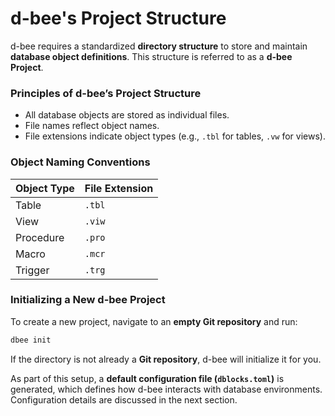 # d-bee's Project Structure

d-bee requires a standardized **directory structure** to store and maintain **database object definitions**. This structure is referred to as a **d-bee Project**.

### **Principles of d-bee’s Project Structure**
- All database objects are stored as individual files.
- File names reflect object names.
- File extensions indicate object types (e.g., `.tbl` for tables, `.vw` for views).

### **Object Naming Conventions**
| Object Type  | File Extension |
|--------------|----------------|
| Table        | `.tbl`         |
| View         | `.viw`         |
| Procedure    | `.pro`         |
| Macro        | `.mcr`         |
| Trigger      | `.trg`         |

### **Initializing a New d-bee Project**
To create a new project, navigate to an **empty Git repository** and run:
```bash
dbee init
```
If the directory is not already a **Git repository**, d-bee will initialize it for you.

As part of this setup, a **default configuration file (`dblocks.toml`)** is generated, which defines how d-bee interacts with database environments. Configuration details are discussed in the next section.
